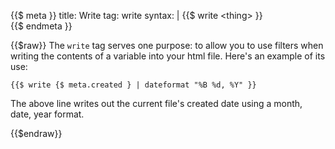 {{$ meta }}
title: Write
tag: write
syntax: |
    {{$&nbsp;write&nbsp;&lt;thing&gt;&nbsp;}}<br>
{{$ endmeta }} 

{{$raw}}
The `write` tag serves one purpose: to allow you to use filters when writing the contents of a variable into your html file. Here's an example of its use:

    {{$ write {$ meta.created } | dateformat "%B %d, %Y" }}

The above line writes out the current file's created date using a month, date, year format.

{{$endraw}}
